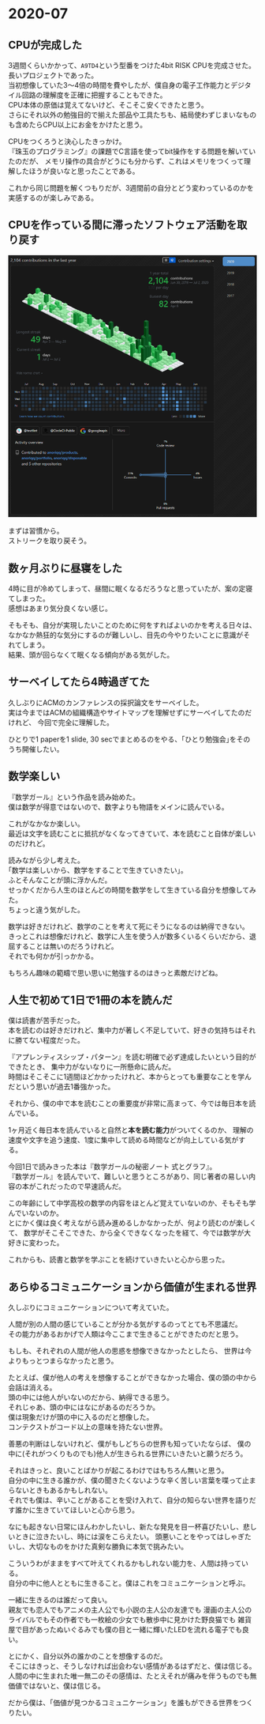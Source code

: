 # 2020-07

## CPUが完成した

3週間くらいかかって、`A9TD4`という型番をつけた4bit RISK CPUを完成させた。  
長いプロジェクトであった。  
当初想像していた3～4倍の時間を費やしたが、僕自身の電子工作能力とデジタイル回路の理解度を正確に把握することもできた。  
CPU本体の原価は覚えてないけど、そこそこ安くできたと思う。  
さらにそれ以外の勉強目的で揃えた部品や工具たちも、結局使わずじまいなものも含めたらCPU以上にお金をかけたと思う。

CPUをつくろうと決心したきっかけ。  
『珠玉のプログラミング』の課題でC言語を使ってbit操作をする問題を解いていたのだが、
メモリ操作の具合がどうにも分からず、これはメモリをつくって理解したほうが良いなと思ったことである。

これから同じ問題を解くつもりだが、3週間前の自分とどう変わっているのかを実感するのが楽しみである。

## CPUを作っている間に滞ったソフトウェア活動を取り戻す

![github-profile](./assets/github-profile%202020-07-02%20150707.png)

まずは習慣から。  
ストリークを取り戻そう。

## 数ヶ月ぶりに昼寝をした

4時に目が冷めてしまって、昼間に眠くなるだろうなと思っていたが、案の定寝てしまった。  
感想はあまり気分良くない感じ。

そもそも、自分が実現したいことのために何をすればよいのかを考える日々は、
なかなか熱狂的な気分にするのが難しいし、目先の今やりたいことに意識がそれてしまう。  
結果、頭が回らなくて眠くなる傾向がある気がした。

## サーベイしてたら4時過ぎてた

久しぶりにACMのカンファレンスの採択論文をサーベイした。  
実は今まではACMの組織構造やサイトマップを理解せずにサーベイしてたのだけれど、
今回で完全に理解した。  

ひとりで1 paperを1 slide, 30 secでまとめるのをやる、｢ひとり勉強会｣をそのうち開催したい。  

## 数学楽しい

『数学ガール』という作品を読み始めた。  
僕は数学が得意ではないので、数字よりも物語をメインに読んでいる。  

これがなかなか楽しい。  
最近は文字を読むことに抵抗がなくなってきていて、本を読むこと自体が楽しいのだけれど。  

読みながら少し考えた。  
｢数学は楽しいから、数学をすることで生きていきたい｣。  
ふとそんなことが頭に浮かんだ。  
せっかくだから人生のほとんどの時間を数学をして生きている自分を想像してみた。  
ちょっと違う気がした。  

数学は好きだけれど、数学のことを考えて死にそうになるのは納得できない。  
きっとこれは想像だけれど、数学に人生を使う人が数多くいるくらいだから、退屈することは無いのだろうけれど。  
それでも何かが引っかかる。  

もちろん趣味の範疇で思い思いに勉強するのはきっと素敵だけどね。

## 人生で初めて1日で1冊の本を読んだ

僕は読書が苦手だった。  
本を読むのは好きだけれど、集中力が著しく不足していて、好きの気持ちはそれに勝てない程度だった。  

『アプレンティスシップ・パターン』を読む明確で必ず達成したいという目的ができたとき、
集中力がないなりに一所懸命に読んだ。  
時間はそこそこに1週間ほどかかったけれど、本からとっても重要なことを学んだという思いが過去1番強かった。  

それから、僕の中で本を読むことの重要度が非常に高まって、今では毎日本を読んでいる。  

1ヶ月近く毎日本を読んでいると自然と**本を読む能力**がついてくるのか、
理解の速度や文字を追う速度、1度に集中して読める時間などが向上している気がする。  

今回1日で読みきった本は『数学ガールの秘密ノート 式とグラフ』。  
『数学ガール』を読んでいて、難しいと思うところがあり、同じ著者の易しい内容の本がこれだったので早速読んだ。  

この年齢にして中学高校の数学の内容をほとんど覚えていないのか、そもそも学んでいないのか。  
とにかく僕は良く考えながら読み進めるしかなかったが、何より読むのが楽しくて、
数学がそこそこできた、から全くできなくなったを経て、今では数学が大好きに変わった。  

これからも、読書と数学を学ぶことを続けていきたいと心から思った。

## あらゆるコミュニケーションから価値が生まれる世界

久しぶりにコミュニケーションについて考えていた。  

人間が別の人間の感じていることが分かる気がするのってとても不思議だ。  
その能力があるおかげで人類は今ここまで生きることができたのだと思う。  

もしも、それぞれの人間が他人の思惑を想像できなかったとしたら、
世界は今よりもっとつまらなかったと思う。  

たとえば、僕が他人の考えを想像することができなかった場合、僕の頭の中から会話は消える。  
頭の中には他人がいないのだから、納得できる思う。  
それじゃあ、頭の中にはなにがあるのだろうか。  
僕は現象だけが頭の中に入るのだと想像した。  
コンテクストがコード以上の意味を持たない世界。  

善悪の判断はしないけれど、僕がもしどちらの世界も知っていたならば、
僕の中に(それがつくりものでも)他人が生きられる世界にいきたいと願うだろう。  

それはきっと、良いことばかりが起こるわけではもちろん無いと思う。  
自分の中に生きる誰かが、僕の聞きたくないような辛く苦しい言葉を喋って止まらないときもあるかもしれない。  
それでも僕は、辛いことがあることを受け入れて、自分の知らない世界を語りだす誰かに生きていてほしいと心から思う。  

なにも起きない日常にほんわかしたいし、新たな発見を目一杯喜びたいし、悲しいときに泣きたいし、時には涙をこらえたい。
頭悪いことをやってはしゃぎたいし、大切なものをかけた真剣な勝負に本気で挑みたい。  

こういうわがままをすべて叶えてくれるかもしれない能力を、人間は持っている。  
自分の中に他人とともに生きること。僕はこれをコミュニケーションと呼ぶ。  

一緒に生きるのは誰だって良い。  
親友でも恋人でもアニメの主人公でも小説の主人公の友達でも
漫画の主人公のライバルでもその作者でも一枚絵の少女でも散歩中に見かけた野良猫でも
雑貨屋で目があったぬいぐるみでも僕の目と一緒に輝いたLEDを流れる電子でも良い。  

とにかく、自分以外の誰かのことを想像するのだ。  
そこにはきっと、そうしなければ出会わない感情があるはずだと、僕は信じる。  
人間の中に生まれた唯一無二のその感情は、たとえそれが痛みを伴うものでも無価値ではないと、僕は信じる。  

だから僕は、「価値が見つかるコミュニケーション」を誰もができる世界をつくりたい。  
